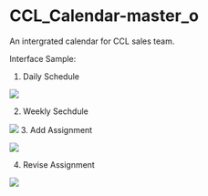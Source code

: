 # CCL_Calendar-master_o


An intergrated calendar for CCL sales team.

Interface Sample:
1. Daily Schedule 

![](https://i.imgur.com/7FFfDuY.png)

2. Weekly Sechdule

![](https://i.imgur.com/xo8dH5R.png)
3. Add Assignment 

![](https://i.imgur.com/X5r06nJ.png)

4. Revise Assignment 

![](https://i.imgur.com/22t07UC.png)
